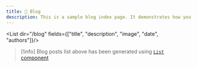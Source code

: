 ```yaml
---
title: 📰 Blog
description: This is a sample blog index page. It demonstrates how you can add a features image to a page and create a simple list of blog posts.
---
```


<List dir="/blog" fields={["title", "description", "image", "date", "authors"]}/>

>[!info]
>Blog posts list above has been generated using [`List` component](https://flowershow.app/docs/list-component)
